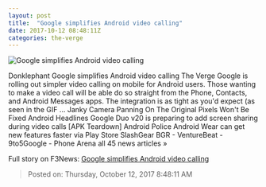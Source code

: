 ```yaml
---
layout: post
title:  "Google simplifies Android video calling"
date: 2017-10-12 08:48:11Z
categories: the-verge
---
```


![Google simplifies Android video calling](https://cdn0.vox-cdn.com/thumbor/aY7RwbrlqOQA2_3Bxkznwa0BDOo=/0x153:640x488/fit-in/1200x630/cdn1.vox-cdn.com/uploads/chorus_asset/file/9445143/IMG_8809.GIF)

Donklephant Google simplifies Android video calling The Verge Google is rolling out simpler video calling on mobile for Android users. Those wanting to make a video call will be able do so straight from the Phone, Contacts, and Android Messages apps. The integration is as tight as you'd expect (as seen in the GIF ... Janky Camera Panning On The Original Pixels Won't Be Fixed Android Headlines Google Duo v20 is preparing to add screen sharing during video calls [APK Teardown] Android Police Android Wear can get new features faster via Play Store SlashGear BGR - VentureBeat - 9to5Google - Phone Arena all 45 news articles »


Full story on F3News: [Google simplifies Android video calling](http://www.f3nws.com/n/ZTrWYB)

> Posted on: Thursday, October 12, 2017 8:48:11 AM
